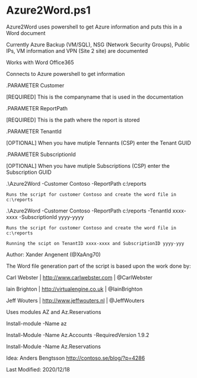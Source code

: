 # Azure2Word.ps1
Azure2Word uses powershell to get Azure information and puts this in a Word document

Currently Azure Backup (VM/SQL), NSG (Network Security Groups), Public IPs, VM information and VPN (Site 2 site) are documented

Works with Word Office365

Connects to Azure powershell to get information

.PARAMETER Customer

[REQUIRED] This is the companyname that is used in the documentation

.PARAMETER ReportPath

[REQUIRED] This is the path where the report is stored

.PARAMETER TenantId

[OPTIONAL] When you have mutiple Tennants (CSP) enter the Tenant GUID

.PARAMETER SubscriptionId

[OPTIONAL] When you have mutiple Subscriptions (CSP) enter the Subscription GUID

.\Azure2Word -Customer Contoso -ReportPath c:\reports

    Runs the script for customer Contoso and create the word file in c:\reports
    
.\Azure2Word -Customer Contoso -ReportPath c:\reports -TenantId xxxx-xxxx -SubscriptionId yyyy-yyyy

    Runs the script for customer Contoso and create the word file in c:\reports 
    
    Running the scipt on TenantID xxxx-xxxx and SubscriptionID yyyy-yyy
    
Author: Xander Angenent (@XaAng70)

The Word file generation part of the script is based upon the work done by:

Carl Webster  | http://www.carlwebster.com | @CarlWebster

Iain Brighton | http://virtualengine.co.uk | @IainBrighton

Jeff Wouters  | http://www.jeffwouters.nl  | @JeffWouters


Uses modules AZ and Az.Reservations

Install-module -Name az

Install-Module -Name Az.Accounts -RequiredVersion 1.9.2

Install-Module -Name Az.Reservations

Idea: Anders Bengtsson http://contoso.se/blog/?p=4286

Last Modified: 2020/12/18
